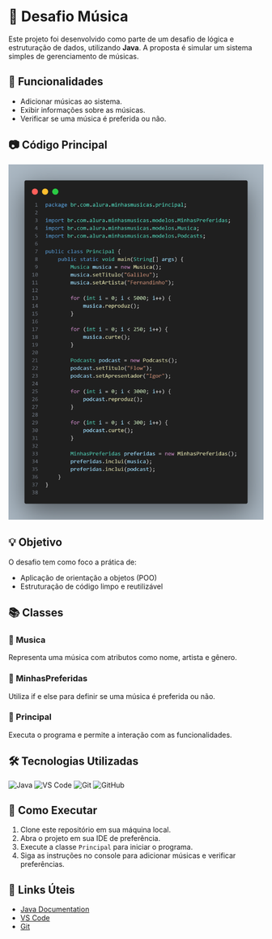 # 🎵 Desafio Música

Este projeto foi desenvolvido como parte de um desafio de lógica e estruturação de dados, utilizando **Java**. A proposta é simular um sistema simples de gerenciamento de músicas.

## 🎵 Funcionalidades

- Adicionar músicas ao sistema.
- Exibir informações sobre as músicas.
- Verificar se uma música é preferida ou não.

## 📷 Código Principal

<img src="code.png" alt="Print do Código Principal">

## 💡 Objetivo

O desafio tem como foco a prática de:

- Aplicação de orientação a objetos (POO)
- Estruturação de código limpo e reutilizável

## 📚 Classes

### 🎵 Musica

Representa uma música com atributos como nome, artista e gênero.

### 🎵 MinhasPreferidas

Utiliza if e else para definir se uma música é preferida ou não.

### 🎵 Principal

Executa o programa e permite a interação com as funcionalidades.

## 🛠 Tecnologias Utilizadas

![Java](https://img.shields.io/badge/Java-ED8B00?style=for-the-badge&logo=java&logoColor=white)
![VS Code](https://img.shields.io/badge/VSCode-007ACC?style=for-the-badge&logo=visual%20studio%20code&logoColor=white)
![Git](https://img.shields.io/badge/Git-F05032?style=for-the-badge&logo=git&logoColor=white)
![GitHub](https://img.shields.io/badge/GitHub-100000?style=for-the-badge&logo=github&logoColor=white)

## 📂 Como Executar

1. Clone este repositório em sua máquina local.
2. Abra o projeto em sua IDE de preferência.
3. Execute a classe `Principal` para iniciar o programa.
4. Siga as instruções no console para adicionar músicas e verificar preferências.

## 🔗 Links Úteis

- [Java Documentation](https://docs.oracle.com/en/java/)
- [VS Code](https://code.visualstudio.com/)
- [Git](https://git-scm.com/)
